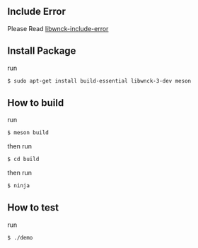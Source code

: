 


## Include Error

Please Read [libwnck-include-error](../libwnck-include-error/README.md)


## Install Package

run

``` sh
$ sudo apt-get install build-essential libwnck-3-dev meson
```


## How to build

run

``` sh
$ meson build
```

then run

``` sh
$ cd build
```

then run

``` sh
$ ninja
```

## How to test

run

``` sh
$ ./demo
```

